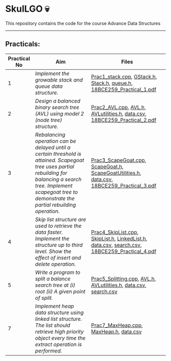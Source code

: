 # SkulLGO 💀

This repository contains the code for the course Advance Data Structures

---

## Practicals:


| Practical No | Aim              |Files      |
|--------------|------------------|-----------|
| 1 | _Implement the growable stack and queue data structure._ | [Prac1_stack.cpp](./Prac1_stack.cpp), [GStack.h](./GStack.h), [Stack.h](./Stack.h), [queue.h](./queue.h), [18BCE259_Practical_1.pdf](./18BCE259_Practical_1.pdf)|
| 2 | _Design a balanced binary search tree (AVL) using model 2 (node tree) structure._ | [Prac2_AVL.cpp](./Prac2_AVL.cpp), [AVL.h](./AVL.h), [AVLutilities.h](./AVLutilities.h), [data.csv](./data.csv), [18BCE259_Practical_2.pdf](./18BCE259_Practical_2.pdf) |
| 3 | _Rebalancing operation can be delayed until a certain threshold is attained. Scapegoat tree uses partial rebuilding for balancing a search tree. Implement scapegoat tree to demonstrate the partial rebuilding operation._ | [Prac3_ScapeGoat.cpp](./Prac3_ScapeGoat.cpp), [ScapeGoat.h](./ScapeGoat.h), [ScapeGoatUtilities.h](./ScapeGoatUtilities.h), [data.csv](./data.csv), [18BCE259_Practical_3.pdf](./18BCE259_Practical_3.pdf)  |
| 4 | _Skip list structure are used to retrieve the data faster. Implement the structure up to third level. Show the effect of insert and delete operation._ | [Prac4_SkipList.cpp](./Prac4_SkipList.cpp), [SkipList.h](./SkipList.h), [LinkedList.h](./LinkedList.h), [data.csv](./data.csv), [search.csv](./search.csv), [18BCE259_Practical_4.pdf](./18BCE259_Practical_4.pdf)  |
| 5 | _Write a program to split a balance search tree at (i) root (ii) A given point of split._ | [Prac5_Splitting.cpp](./Prac5_Splitting.cpp), [AVL.h](./AVL.h), [AVLutilities.h](./AVLutilities.h), [data.csv](./data.csv), [search.csv](./search.csv) |
| 7 | _Implement heap data structure using linked list structure. The list should retrieve high priority object every time the extract operation is performed._ | [Prac7_MaxHeap.cpp](./Prac7_MaxHeap.cpp), [MaxHeap.h](./MaxHeap.h), [data.csv](./data.csv) |